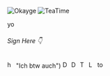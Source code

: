 ![Okayge](https://cdn.betterttv.net/emote/5fa59c774dfba164402933ca/3x)
![TeaTime](https://cdn.betterttv.net/emote/56f6eb647ee3e8fc6e4fe48e/3x)

yo


###### Sign Here 👇

[<img src="https://cdn.7tv.app/emote/63e90d7c4c6d6cdd174306fe/4x.webp" width="16" alt="hannah" />](https://github.com/offmanu) "Ich btw auch")
[<img src="https://cdn.7tv.app/emote/614d733420eaf897465a2f5a/4x.webp" width="16" alt="Dank" />](https://github.com/lucas19961 "Lucas was here")
[<img src="https://cdn.7tv.app/emote/63fcb806f2915b442ca90e30/4x.webp" width="16" alt="Dank" />](https://github.com/maersux "Marcel was here too")
[<img src="https://cdn.7tv.app/emote/647c81cdd4b5d6083e9200fc/4x.webp" width="16" alt="TwitchiSupporter" />](https://github.com/RechterBlox "TwitchiSupporter | Leon was here lol")
[<img src="https://cdn.7tv.app/emote/63348fcb7500557623297f8e/4x.webp" width="16" alt="Lostency" />](https://github.com/Lostency "Lostency | Nina has yet to leak her Refresh Tokens again.")
[<img src="https://cdn.7tv.app/emote/638767f24cc489ef45239272/4x.webp" width="16" alt="topi" />](https://github.com/topi314 "topi | helo")

